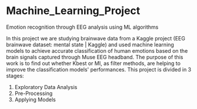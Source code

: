 # Machine_Learning_Project
Emotion recognition through EEG analysis using ML algorithms

In this project we are studying brainwave data from a Kaggle project (EEG brainwave dataset: mental state | Kaggle) and used machine learning models to achieve accurate classification of human emotions based on the brain signals captured through Muse EEG headband. The purpose of this work is to find out whether Kbest or MI, as filter methods, are helping to improve the classification models' performances. 
This project is divided in 3 stages:
 1) Exploratory Data Analysis
 2) Pre-Processing
 3) Applying Models
